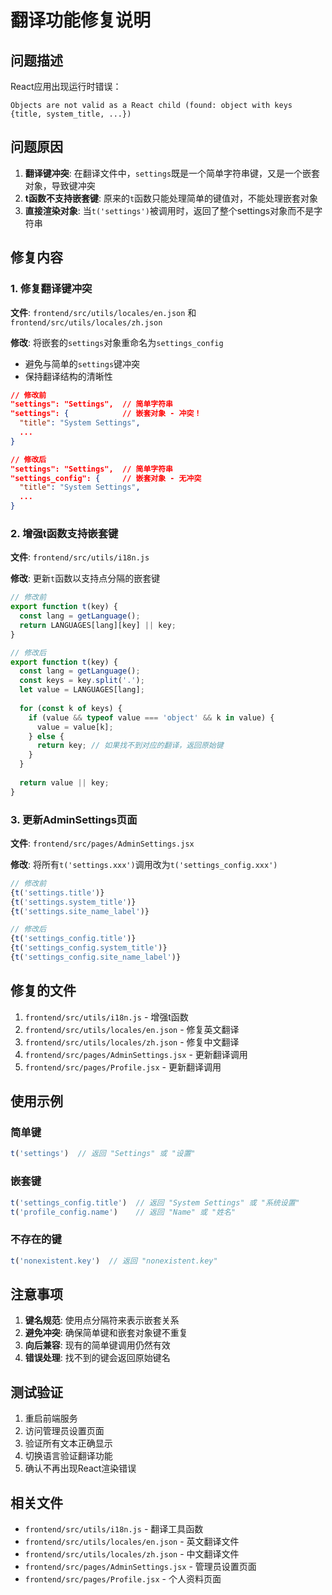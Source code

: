 # 翻译功能修复说明

## 问题描述

React应用出现运行时错误：
```
Objects are not valid as a React child (found: object with keys {title, system_title, ...})
```

## 问题原因

1. **翻译键冲突**: 在翻译文件中，`settings`既是一个简单字符串键，又是一个嵌套对象，导致键冲突
2. **t函数不支持嵌套键**: 原来的`t`函数只能处理简单的键值对，不能处理嵌套对象
3. **直接渲染对象**: 当`t('settings')`被调用时，返回了整个settings对象而不是字符串

## 修复内容

### 1. 修复翻译键冲突

**文件**: `frontend/src/utils/locales/en.json` 和 `frontend/src/utils/locales/zh.json`

**修改**: 将嵌套的`settings`对象重命名为`settings_config`
- 避免与简单的`settings`键冲突
- 保持翻译结构的清晰性

```json
// 修改前
"settings": "Settings",  // 简单字符串
"settings": {            // 嵌套对象 - 冲突！
  "title": "System Settings",
  ...
}

// 修改后
"settings": "Settings",  // 简单字符串
"settings_config": {     // 嵌套对象 - 无冲突
  "title": "System Settings",
  ...
}
```

### 2. 增强t函数支持嵌套键

**文件**: `frontend/src/utils/i18n.js`

**修改**: 更新`t`函数以支持点分隔的嵌套键

```javascript
// 修改前
export function t(key) {
  const lang = getLanguage();
  return LANGUAGES[lang][key] || key;
}

// 修改后
export function t(key) {
  const lang = getLanguage();
  const keys = key.split('.');
  let value = LANGUAGES[lang];
  
  for (const k of keys) {
    if (value && typeof value === 'object' && k in value) {
      value = value[k];
    } else {
      return key; // 如果找不到对应的翻译，返回原始键
    }
  }
  
  return value || key;
}
```

### 3. 更新AdminSettings页面

**文件**: `frontend/src/pages/AdminSettings.jsx`

**修改**: 将所有`t('settings.xxx')`调用改为`t('settings_config.xxx')`

```javascript
// 修改前
{t('settings.title')}
{t('settings.system_title')}
{t('settings.site_name_label')}

// 修改后
{t('settings_config.title')}
{t('settings_config.system_title')}
{t('settings_config.site_name_label')}
```

## 修复的文件

1. `frontend/src/utils/i18n.js` - 增强t函数
2. `frontend/src/utils/locales/en.json` - 修复英文翻译
3. `frontend/src/utils/locales/zh.json` - 修复中文翻译
4. `frontend/src/pages/AdminSettings.jsx` - 更新翻译调用
5. `frontend/src/pages/Profile.jsx` - 更新翻译调用

## 使用示例

### 简单键
```javascript
t('settings')  // 返回 "Settings" 或 "设置"
```

### 嵌套键
```javascript
t('settings_config.title')  // 返回 "System Settings" 或 "系统设置"
t('profile_config.name')    // 返回 "Name" 或 "姓名"
```

### 不存在的键
```javascript
t('nonexistent.key')  // 返回 "nonexistent.key"
```

## 注意事项

1. **键名规范**: 使用点分隔符来表示嵌套关系
2. **避免冲突**: 确保简单键和嵌套对象键不重复
3. **向后兼容**: 现有的简单键调用仍然有效
4. **错误处理**: 找不到的键会返回原始键名

## 测试验证

1. 重启前端服务
2. 访问管理员设置页面
3. 验证所有文本正确显示
4. 切换语言验证翻译功能
5. 确认不再出现React渲染错误

## 相关文件

- `frontend/src/utils/i18n.js` - 翻译工具函数
- `frontend/src/utils/locales/en.json` - 英文翻译文件
- `frontend/src/utils/locales/zh.json` - 中文翻译文件
- `frontend/src/pages/AdminSettings.jsx` - 管理员设置页面
- `frontend/src/pages/Profile.jsx` - 个人资料页面
